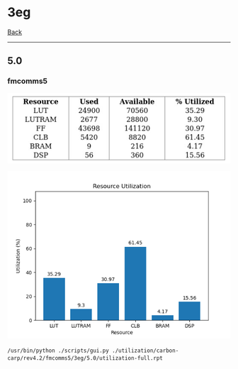 # 3eg

[Back](<../rev4.2.md>)

---

## 5.0
### fmcomms5

<p align="center">
	<img src="../../../../images/carbon-carp/rev4.2/fmcomms5/3eg/5.0/table.jpg" />
</p>

<p align="center">
	<img src="../../../../images/carbon-carp/rev4.2/fmcomms5/3eg/5.0/graph.png" />
</p>

`/usr/bin/python ./scripts/gui.py ./utilization/carbon-carp/rev4.2/fmcomms5/3eg/5.0/utilization-full.rpt`

